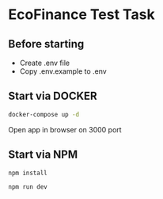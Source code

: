 # EcoFinance Test Task

## Before starting
- Create .env file
- Copy .env.example to .env

## Start via DOCKER

```bash
docker-compose up -d
```
Open app in browser on 3000 port

## Start via NPM

```bash
npm install
```
```bash
npm run dev
```
